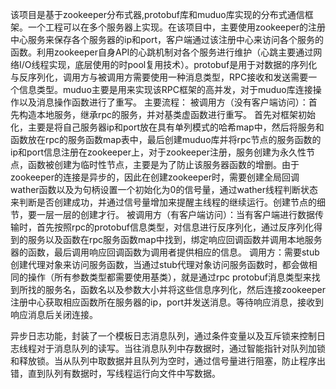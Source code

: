 该项目是基于zookeeper分布式器,protobuf库和muduo库实现的分布式通信框架。一个工程可以在多个服务器上实现。在该项目中，主要使用zookeeper的注册中心服务来保存各个服务器的ip和port，客户端通过该注册中心来访问各个服务的函数。利用zookeeper自身API的心跳机制对各个服务进行维护（心跳主要通过网络I/O线程实现，底层使用的时pool复用技术）。protobuf是用于对数据的序列化与反序列化，调用方与被调用方需要使用一种消息类型，RPC接收和发送需要一个信息类型。muduo主要是用来实现该RPC框架的高并发，对于muduo库连接操作以及消息操作函数进行了重写。
主要流程：
    被调用方（没有客户端访问）：首先构造本地服务，继承rpc的服务，并对基类虚函数进行重写。   首先对框架初始化，主要是将自己服务器ip和port放在具有单列模式的哈希map中，然后将服务和函数放在rpc的服务函数map表中，最后创建muduo库并将rpc节点的服务函数的ip和port信息注册在zookeeper上，对于zookeeper注册，服务创建为永久性节点，函数被创建为临时性节点，主要是为了防止该服务器函数的增删。由于zookeeper的连接是异步的，因此在创建zookeeper时，需要创建全局回调wather函数以及为句柄设置一个初始化为0的信号量，通过wather线程判断状态来判断是否创建成功，并通过信号量增加来提醒主线程的继续运行。创建节点的细节，要一层一层的创建才行。
    被调用方（有客户端访问）：当有客户端进行数据传输时，首先按照rpc的protobuf信息类型，对信息进行反序列化，通过反序列化得到的服务以及函数在rpc服务函数map中找到，绑定响应回调函数并调用本地服务器的函数，最后调用响应回调函数为调用者提供相应的信息。
    调用方：需要stub创建代理对象来访问服务函数，当通过stub代理对象访问服务函数时，都会做相同的操作（所有参数类型都需要使用基类），就是通过rpc protobuf消息类型来找到所找的服务名，函数名以及参数大小并将这些信息序列化，然后连接zookeeper注册中心获取相应函数所在服务器的ip，port并发送消息。等待响应消息，接收到响应消息后关闭连接。
    
异步日志功能，封装了一个模板日志消息队列，通过条件变量以及互斥锁来控制日志线程对于消息队列的读写。当往消息队列中存数据时，通过智能指针对队列加锁和释放锁。当从队列中取数据并且队列为空时，通过信号量进行阻塞，防止程序出错，直到队列有数据时，写线程运行向文件中写数据。
